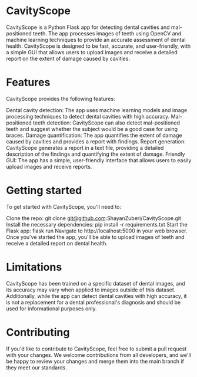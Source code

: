 # CavityScope
CavityScope is a Python Flask app for detecting dental cavities and mal-positioned teeth. The app processes images of teeth using OpenCV and machine learning techniques to provide an accurate assessment of dental health. CavityScope is designed to be fast, accurate, and user-friendly, with a simple GUI that allows users to upload images and receive a detailed report on the extent of damage caused by cavities.

# Features
CavityScope provides the following features:

Dental cavity detection: The app uses machine learning models and image processing techniques to detect dental cavities with high accuracy.
Mal-positioned teeth detection: CavityScope can also detect mal-positioned teeth and suggest whether the subject would be a good case for using braces.
Damage quantification: The app quantifies the extent of damage caused by cavities and provides a report with findings.
Report generation: CavityScope generates a report in a text file, providing a detailed description of the findings and quantifying the extent of damage.
Friendly GUI: The app has a simple, user-friendly interface that allows users to easily upload images and receive reports.

# Getting started
To get started with CavityScope, you'll need to:

Clone the repo: git clone git@github.com:ShayanZuberi/CavityScope.git
Install the necessary dependencies: pip install -r requirements.txt
Start the Flask app: flask run
Navigate to http://localhost:5000 in your web browser.
Once you've started the app, you'll be able to upload images of teeth and receive a detailed report on dental health.

# Limitations
CavityScope has been trained on a specific dataset of dental images, and its accuracy may vary when applied to images outside of this dataset. Additionally, while the app can detect dental cavities with high accuracy, it is not a replacement for a dental professional's diagnosis and should be used for informational purposes only.

# Contributing
If you'd like to contribute to CavityScope, feel free to submit a pull request with your changes. We welcome contributions from all developers, and we'll be happy to review your changes and merge them into the main branch if they meet our standards.
